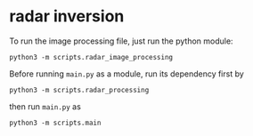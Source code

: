 # radar inversion
To run the image processing file, just run the python module:
```
python3 -m scripts.radar_image_processing
```
Before running `main.py` as a module, run its dependency first by
```
python3 -m scripts.radar_processing
```
then run `main.py` as
```
python3 -m scripts.main
```
